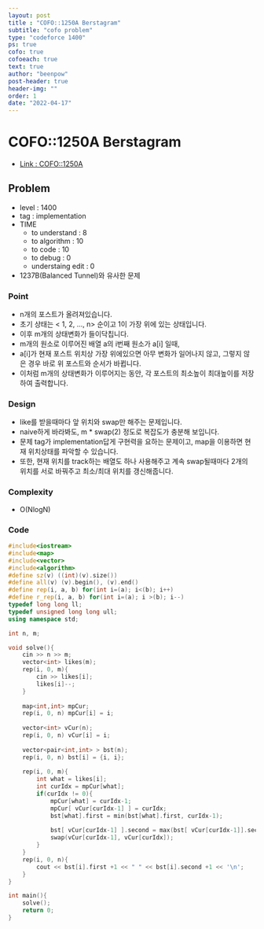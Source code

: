 ```yaml
---
layout: post
title : "COFO::1250A Berstagram"
subtitle: "cofo problem"
type: "codeforce 1400"
ps: true
cofo: true
cofoeach: true
text: true
author: "beenpow"
post-header: true
header-img: ""
order: 1
date: "2022-04-17"
---
```

# COFO::1250A Berstagram
- [Link : COFO::1250A](https://codeforces.com/problemset/problem/1250/A)


## Problem 

- level : 1400
- tag : implementation
- TIME
  - to understand    : 8 
  - to algorithm     : 10
  - to code          : 10
  - to debug         : 0
  - understaing edit : 0
- 1237B(Balanced Tunnel)와 유사한 문제

### Point
- n개의 포스트가 올려져있습니다.
- 초기 상태는 < 1, 2, ..., n> 순이고 1이 가장 위에 있는 상태입니다.
- 이후 m개의 상태변화가 들이닥칩니다.
- m개의 원소로 이루어진 배열 a의 i번째 원소가 a[i] 일때,
- a[i]가 현재 포스트 위치상 가장 위에있으면 아무 변화가 일어나지 않고, 그렇지 않은 경우 바로 위 포스트와 순서가 바뀝니다.
- 이처럼 m개의 상태변화가 이루어지는 동안, 각 포스트의 최소높이 최대높이를 저장하여 출력합니다.

### Design
- like를 받을때마다 앞 위치와 swap만 해주는 문제입니다.
- naive하게 바라봐도, m * swap(2) 정도로 복잡도가 충분해 보입니다.
- 문제 tag가 implementation답게 구현력을 요하는 문제이고, map을 이용하면 현재 위치상태를 파악할 수 있습니다.
- 또한, 현재 위치를 track하는 배열도 하나 사용해주고 계속 swap될때마다 2개의 위치를 서로 바꿔주고 최소/최대 위치를 갱신해줍니다.

### Complexity
- O(NlogN)

### Code

```cpp
#include<iostream>
#include<map>
#include<vector>
#include<algorithm>
#define sz(v) ((int)(v).size())
#define all(v) (v).begin(), (v).end()
#define rep(i, a, b) for(int i=(a); i<(b); i++)
#define r_rep(i, a, b) for(int i=(a); i >(b); i--)
typedef long long ll;
typedef unsigned long long ull;
using namespace std;

int n, m;

void solve(){
    cin >> n >> m;
    vector<int> likes(m);
    rep(i, 0, m){
        cin >> likes[i];
        likes[i]--;
    }
    
    map<int,int> mpCur;
    rep(i, 0, n) mpCur[i] = i;
    
    vector<int> vCur(n);
    rep(i, 0, n) vCur[i] = i;
    
    vector<pair<int,int> > bst(n);
    rep(i, 0, n) bst[i] = {i, i};
    
    rep(i, 0, m){
        int what = likes[i];
        int curIdx = mpCur[what];
        if(curIdx != 0){
            mpCur[what] = curIdx-1;
            mpCur[ vCur[curIdx-1] ] = curIdx;
            bst[what].first = min(bst[what].first, curIdx-1);
            
            bst[ vCur[curIdx-1] ].second = max(bst[ vCur[curIdx-1]].second, curIdx);
            swap(vCur[curIdx-1], vCur[curIdx]);
        }
    }
    rep(i, 0, n){
        cout << bst[i].first +1 << " " << bst[i].second +1 << '\n';
    }
}

int main(){
    solve();
    return 0;
}
```
